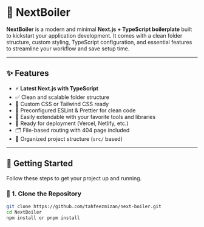 # 🚀 NextBoiler

**NextBoiler** is a modern and minimal **Next.js + TypeScript boilerplate** built to kickstart your application development. It comes with a clean folder structure, custom styling, TypeScript configuration, and essential features to streamline your workflow and save setup time.

---

## ✨ Features

- ⚡ **Latest Next.js with TypeScript**
- ✅ Clean and scalable folder structure
- 🎨 Custom CSS or Tailwind CSS ready
- 🧠 Preconfigured ESLint & Prettier for clean code
- 🧩 Easily extendable with your favorite tools and libraries
- 🚀 Ready for deployment (Vercel, Netlify, etc.)
- 🗂️ File-based routing with 404 page included
- 📁 Organized project structure (`src/` based)

---

## 🚀 Getting Started

Follow these steps to get your project up and running.

### 🔗 1. Clone the Repository

```bash
git clone https://github.com/tahfeezmizan/next-boiler.git
cd NextBoiler
npm install or pnpm install